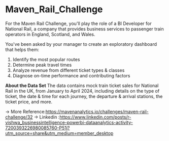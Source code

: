 # Maven_Rail_Challenge

For the Maven Rail Challenge, you'll play the role of a BI Developer for National Rail, a company that provides business services to passenger train operators in England, Scotland, and Wales.

You've been asked by your manager to create an exploratory dashboard that helps them:

  1. Identify the most popular routes
  2. Determine peak travel times
  3. Analyze revenue from different ticket types & classes  
  4. Diagnose on-time performance and contributing factors

**About the Data Set**
The data contains mock train ticket sales for National Rail in the UK, from January to April 2024, including details on the type of ticket, the date & time for each journey, the departure & arrival stations, the ticket price, and more.

  -> More Reference:https://mavenanalytics.io/challenges/maven-rail-challenge/32
  -> Linkedin :https://www.linkedin.com/posts/r-vishwa_businessintelligence-powerbi-dataanalytics-activity-7200393226980085760-P51j?utm_source=share&utm_medium=member_desktop
